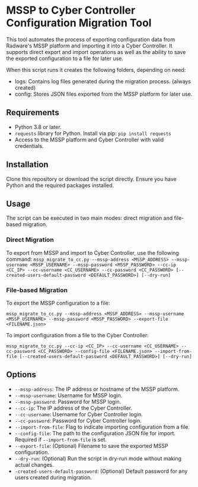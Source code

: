# MSSP to Cyber Controller Configuration Migration Tool

This tool automates the process of exporting configuration data from Radware's MSSP platform and importing it into a Cyber Controller. 
It supports direct export and import operations as well as the ability to save the exported configuration to a file for later use.

When this script runs it creates the following folders, depending on need:
-   logs: Contains log files generated during the migration process. (always created)
-   config: Stores JSON files exported from the MSSP platform for later use.

## Requirements

- Python 3.8 or later.
- `requests` library for Python. Install via pip:
```pip install requests```
- Access to the MSSP platform and Cyber Controller with valid credentials.

## Installation

Clone this repository or download the script directly. Ensure you have Python and the required packages installed.

## Usage

The script can be executed in two main modes: direct migration and file-based migration.

### Direct Migration

To export from MSSP and import to Cyber Controller, use the following command:
```mssp_migrate_to_cc.py --mssp-address <MSSP_ADDRESS> --mssp-username <MSSP_USERNAME> --mssp-password <MSSP_PASSWORD> --cc-ip <CC_IP> --cc-username <CC_USERNAME> --cc-password <CC_PASSWORD> [--created-users-default-password <DEFAULT_PASSWORD>] [--dry-run]```

### File-based Migration

To export the MSSP configuration to a file:

```mssp_migrate_to_cc.py --mssp-address <MSSP_ADDRESS> --mssp-username <MSSP_USERNAME> --mssp-password <MSSP_PASSWORD> --export-file <FILENAME.json>```


To import configuration from a file to the Cyber Controller:

```mssp_migrate_to_cc.py --cc-ip <CC_IP> --cc-username <CC_USERNAME> --cc-password <CC_PASSWORD> --config-file <FILENAME.json> --import-from-file [--created-users-default-password <DEFAULT_PASSWORD>] [--dry-run]```

## Options

- `--mssp-address`: The IP address or hostname of the MSSP platform.
- `--mssp-username`: Username for MSSP login.
- `--mssp-password`: Password for MSSP login.
- `--cc-ip`: The IP address of the Cyber Controller.
- `--cc-username`: Username for Cyber Controller login.
- `--cc-password`: Password for Cyber Controller login.
- `--import-from-file`: Flag to indicate importing configuration from a file.
- `--config-file`: The path to the configuration JSON file for import. Required if `--import-from-file` is set.
- `--export-file`: (Optional) Filename to save the exported MSSP configuration.
- `--dry-run`: (Optional) Run the script in dry-run mode without making actual changes.
- `-created-users-default-password`: (Optional) Default password for any users created during migration.
